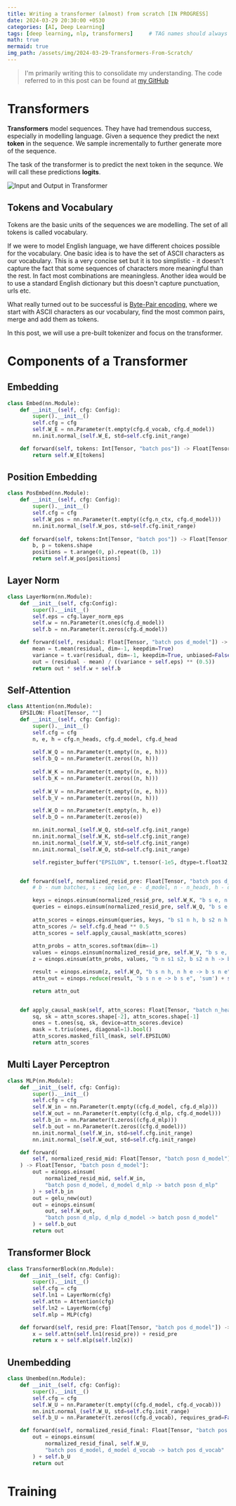 ```yaml
---
title: Writing a transformer (almost) from scratch [IN PROGRESS]
date: 2024-03-29 20:30:00 +0530
categories: [AI, Deep Learning]
tags: [deep learning, nlp, transformers]     # TAG names should always be lowercase
math: true
mermaid: true
img_path: /assets/img/2024-03-29-Transformers-From-Scratch/
---
```

> I'm primarily writing this to consolidate my understanding. The code referred to in this post can be found at [my GitHub](https://github.com/SasankYadati/mech-interp/tree/main/transformer)

# Transformers
<b>Transformers</b> model sequences. They have had tremendous success, especially in modelling language. Given a sequence they predict the next <b>token</b> in the sequence. We sample incrementally to further generate more of the sequence.

The task of the transformer is to predict the next token in the sequnce. We will call these predictions <b>logits</b>.


![Input and Output in Transformer](tf-01.jpg)

## Tokens and Vocabulary
Tokens are the basic units of the sequences we are modelling. The set of all tokens is called vocabulary. 

If we were to model English language, we have different choices possible for the vocabulary. One basic idea is to have the set of ASCII characters as our vocabulary. This is a very concise set but it is too simplistic - it doesn't capture the fact that some sequences of characters more meaningful than the rest. In fact most combinations are meaningless. Another idea would be to use a standard English dictionary but this doesn't capture punctuation, urls etc.

What really turned out to be successful is [Byte-Pair encoding](https://www.youtube.com/watch?v=zduSFxRajkE), where we start with ASCII characters as our vocabulary, find the most common pairs, merge and add them as tokens.

In this post, we will use a pre-built tokenizer and focus on the transformer.


# Components of a Transformer

## Embedding

```python
class Embed(nn.Module):
    def __init__(self, cfg: Config):
        super().__init__()
        self.cfg = cfg
        self.W_E = nn.Parameter(t.empty(cfg.d_vocab, cfg.d_model))
        nn.init.normal_(self.W_E, std=self.cfg.init_range)

    def forward(self, tokens: Int[Tensor, "batch pos"]) -> Float[Tensor, "batch pos d_model"]:
        return self.W_E[tokens]
```

## Position Embedding

```python
class PosEmbed(nn.Module):
    def __init__(self, cfg: Config):
        super().__init__()
        self.cfg = cfg
        self.W_pos = nn.Parameter(t.empty((cfg.n_ctx, cfg.d_model)))
        nn.init.normal_(self.W_pos, std=self.cfg.init_range)
    
    def forward(self, tokens:Int[Tensor, "batch pos"]) -> Float[Tensor, "batch pos d_model"]:
        b, p = tokens.shape
        positions = t.arange(0, p).repeat((b, 1))
        return self.W_pos[positions]
```

## Layer Norm
```python
class LayerNorm(nn.Module):
    def __init__(self, cfg:Config):
        super().__init__()
        self.eps = cfg.layer_norm_eps
        self.w = nn.Parameter(t.ones(cfg.d_model))
        self.b = nn.Parameter(t.zeros(cfg.d_model))

    def forward(self, residual: Float[Tensor, "batch pos d_model"]) -> Float[Tensor, "batch pos d_model"]:
        mean = t.mean(residual, dim=-1, keepdim=True)
        variance = t.var(residual, dim=-1, keepdim=True, unbiased=False)
        out = (residual - mean) / ((variance + self.eps) ** (0.5))
        return out * self.w + self.b
```

## Self-Attention

```python
class Attention(nn.Module):
    EPSILON: Float[Tensor, ""]
    def __init__(self, cfg: Config):
        super().__init__()
        self.cfg = cfg
        n, e, h = cfg.n_heads, cfg.d_model, cfg.d_head
        
        self.W_Q = nn.Parameter(t.empty((n, e, h)))
        self.b_Q = nn.Parameter(t.zeros((n, h)))
        
        self.W_K = nn.Parameter(t.empty((n, e, h)))
        self.b_K = nn.Parameter(t.zeros((n, h)))
        
        self.W_V = nn.Parameter(t.empty((n, e, h)))
        self.b_V = nn.Parameter(t.zeros((n, h)))

        self.W_O = nn.Parameter(t.empty(n, h, e))
        self.b_O = nn.Parameter(t.zeros(e))

        nn.init.normal_(self.W_Q, std=self.cfg.init_range)
        nn.init.normal_(self.W_K, std=self.cfg.init_range)
        nn.init.normal_(self.W_V, std=self.cfg.init_range)
        nn.init.normal_(self.W_O, std=self.cfg.init_range)

        self.register_buffer("EPSILON", t.tensor(-1e5, dtype=t.float32, device=device))


    def forward(self, normalized_resid_pre: Float[Tensor, "batch pos d_model"]) -> Float[Tensor, "batch pos d_model"]:
        # b - num batches, s - seq len, e - d_model, n - n_heads, h - d_heads

        keys = einops.einsum(normalized_resid_pre, self.W_K, "b s e, n e h -> b s n h") + self.b_K
        queries = einops.einsum(normalized_resid_pre, self.W_Q, "b s e, n e h -> b s n h") + self.b_Q
        
        attn_scores = einops.einsum(queries, keys, "b s1 n h, b s2 n h -> b n s1 s2")
        attn_scores /= self.cfg.d_head ** 0.5
        attn_scores = self.apply_causal_mask(attn_scores)
        
        attn_probs = attn_scores.softmax(dim=-1)
        values = einops.einsum(normalized_resid_pre, self.W_V, "b s e, n e h -> b s n h") + self.b_V
        z = einops.einsum(attn_probs, values, "b n s1 s2, b s2 n h -> b s1 n h")

        result = einops.einsum(z, self.W_O, "b s n h, n h e -> b s n e") 
        attn_out = einops.reduce(result, "b s n e -> b s e", 'sum') + self.b_O

        return attn_out


    def apply_causal_mask(self, attn_scores: Float[Tensor, "batch n_heads query_pos key_pos"]) -> Float[Tensor, "batch n_heads query_pos key_pos"]:
        sq, sk = attn_scores.shape[-2], attn_scores.shape[-1]
        ones = t.ones(sq, sk, device=attn_scores.device)
        mask = t.triu(ones, diagonal=1).bool() 
        attn_scores.masked_fill_(mask, self.EPSILON)
        return attn_scores
```

## Multi Layer Perceptron

```python
class MLP(nn.Module):
    def __init__(self, cfg: Config):
        super().__init__()
        self.cfg = cfg
        self.W_in = nn.Parameter(t.empty((cfg.d_model, cfg.d_mlp)))
        self.W_out = nn.Parameter(t.empty((cfg.d_mlp, cfg.d_model)))
        self.b_in = nn.Parameter(t.zeros((cfg.d_mlp)))
        self.b_out = nn.Parameter(t.zeros((cfg.d_model)))
        nn.init.normal_(self.W_in, std=self.cfg.init_range)
        nn.init.normal_(self.W_out, std=self.cfg.init_range)

    def forward(
        self, normalized_resid_mid: Float[Tensor, "batch posn d_model"]
    ) -> Float[Tensor, "batch posn d_model"]:
        out = einops.einsum(
            normalized_resid_mid, self.W_in, 
            "batch posn d_model, d_model d_mlp -> batch posn d_mlp"
        ) + self.b_in
        out = gelu_new(out)
        out = einops.einsum(
            out, self.W_out,
            "batch posn d_mlp, d_mlp d_model -> batch posn d_model"
        ) + self.b_out
        return out
```

## Transformer Block

```python
class TransformerBlock(nn.Module):
    def __init__(self, cfg: Config):
        super().__init__()
        self.cfg = cfg
        self.ln1 = LayerNorm(cfg)
        self.attn = Attention(cfg)
        self.ln2 = LayerNorm(cfg)
        self.mlp = MLP(cfg)

    def forward(self, resid_pre: Float[Tensor, "batch pos d_model"]) -> Float[Tensor, "batch pos d_model"]:
        x = self.attn(self.ln1(resid_pre)) + resid_pre
        return x + self.mlp(self.ln2(x))
```

## Unembedding

```python
class Unembed(nn.Module):
    def __init__(self, cfg: Config):
        super().__init__()
        self.cfg = cfg
        self.W_U = nn.Parameter(t.empty((cfg.d_model, cfg.d_vocab)))
        nn.init.normal_(self.W_U, std=self.cfg.init_range)
        self.b_U = nn.Parameter(t.zeros((cfg.d_vocab), requires_grad=False))

    def forward(self, normalized_resid_final: Float[Tensor, "batch pos d_model"]) -> Float[Tensor, "batch pos d_vocab"]:
        out = einops.einsum(
            normalized_resid_final, self.W_U, 
            "batch pos d_model, d_model d_vocab -> batch pos d_vocab"
        ) + self.b_U
        return out
```

# Training
